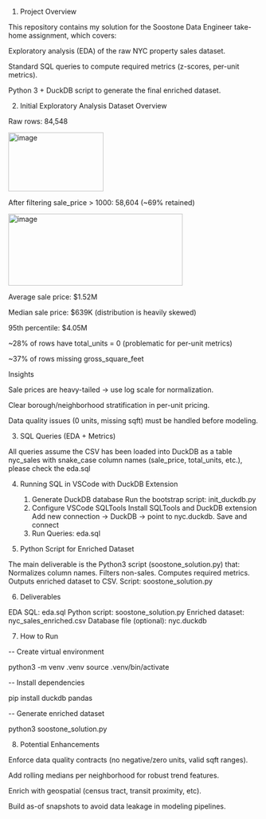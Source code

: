 1. Project Overview

This repository contains my solution for the Soostone Data Engineer take-home assignment, which covers:

Exploratory analysis (EDA) of the raw NYC property sales dataset.

Standard SQL queries to compute required metrics (z-scores, per-unit metrics).

Python 3 + DuckDB script to generate the final enriched dataset.

2. Initial Exploratory Analysis
Dataset Overview

Raw rows: 84,548

<img width="191" height="118" alt="image" src="https://github.com/user-attachments/assets/94c17c1f-fd3f-440a-ac54-3fe00e711979" />


After filtering sale_price > 1000: 58,604 (~69% retained)

<img width="350" height="144" alt="image" src="https://github.com/user-attachments/assets/16bedf99-1456-4579-b34d-052c1641b751" />


Average sale price: $1.52M

Median sale price: $639K (distribution is heavily skewed)

95th percentile: $4.05M

~28% of rows have total_units = 0 (problematic for per-unit metrics)

~37% of rows missing gross_square_feet

Insights

Sale prices are heavy-tailed → use log scale for normalization.

Clear borough/neighborhood stratification in per-unit pricing.

Data quality issues (0 units, missing sqft) must be handled before modeling.

3. SQL Queries (EDA + Metrics)

All queries assume the CSV has been loaded into DuckDB as a table nyc_sales with snake_case column names (sale_price, total_units, etc.), please check the eda.sql

4. Running SQL in VSCode with DuckDB Extension

    1. Generate DuckDB database
    Run the bootstrap script: init_duckdb.py
    2. Configure VSCode SQLTools
    Install SQLTools and DuckDB extension
    Add new connection → DuckDB → point to nyc.duckdb.
    Save and connect
    3. Run Queries: eda.sql

5. Python Script for Enriched Dataset

The main deliverable is the Python3 script (soostone_solution.py) that:
Normalizes column names.
Filters non-sales.
Computes required metrics.
Outputs enriched dataset to CSV.
Script: soostone_solution.py

6. Deliverables

EDA SQL: eda.sql
Python script: soostone_solution.py
Enriched dataset: nyc_sales_enriched.csv
Database file (optional): nyc.duckdb

7. How to Run

-- Create virtual environment

python3 -m venv .venv
source .venv/bin/activate

-- Install dependencies

pip install duckdb pandas

-- Generate enriched dataset

python3 soostone_solution.py

8. Potential Enhancements

Enforce data quality contracts (no negative/zero units, valid sqft ranges).

Add rolling medians per neighborhood for robust trend features.

Enrich with geospatial (census tract, transit proximity, etc).

Build as-of snapshots to avoid data leakage in modeling pipelines.
